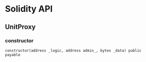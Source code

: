 # Solidity API

## UnitProxy

### constructor

```solidity
constructor(address _logic, address admin_, bytes _data) public payable
```

